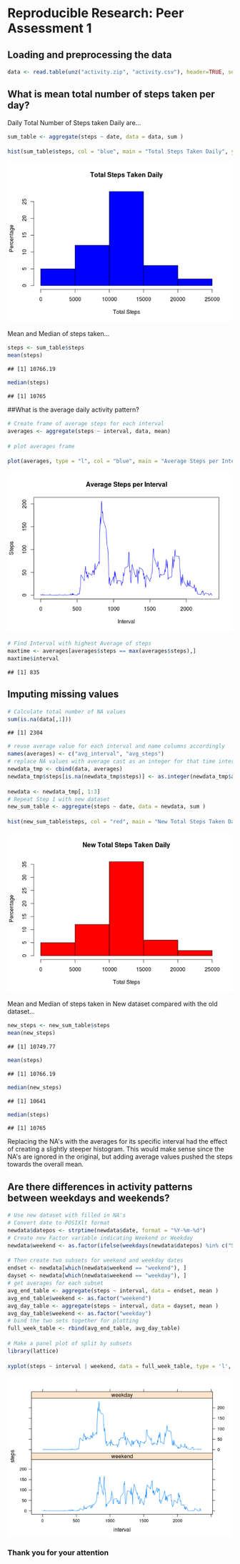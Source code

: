 # Reproducible Research: Peer Assessment 1


## Loading and preprocessing the data

```r
data <- read.table(unz("activity.zip", "activity.csv"), header=TRUE, sep=",")
```
## What is mean total number of steps taken per day?
Daily Total Number of Steps taken Daily are...

```r
sum_table <- aggregate(steps ~ date, data = data, sum )

hist(sum_table$steps, col = "blue", main = "Total Steps Taken Daily", ylab = "Percentage", xlab = "Total Steps")
```

![](figure/unnamed-chunk-2-1.png) 

Mean and Median of steps taken...

```r
steps <- sum_table$steps
mean(steps)
```

```
## [1] 10766.19
```

```r
median(steps)
```

```
## [1] 10765
```

##What is the average daily activity pattern?


```r
# Create frame of average steps for each interval
averages <- aggregate(steps ~ interval, data, mean)

# plot averages frame

plot(averages, type = "l", col = "blue", main = "Average Steps per Interval", ylab = "Steps", xlab = "Interval")
```

![](figure/unnamed-chunk-4-1.png) 

```r
# Find Interval with highest Average of steps
maxtime <- averages[averages$steps == max(averages$steps),]
maxtime$interval
```

```
## [1] 835
```

## Imputing missing values


```r
# Calculate total number of NA values
sum(is.na(data[,1]))
```

```
## [1] 2304
```

```r
# reuse average value for each interval and name columns accordingly
names(averages) <- c("avg_interval", "avg_steps")
# replace NA values with average cast as an integer for that time interval in a new dataframe
newdata_tmp <- cbind(data, averages)
newdata_tmp$steps[is.na(newdata_tmp$steps)] <- as.integer(newdata_tmp$avg_steps[is.na(newdata_tmp$steps)])

newdata <- newdata_tmp[, 1:3]
# Repeat Step 1 with new dataset
new_sum_table <- aggregate(steps ~ date, data = newdata, sum )

hist(new_sum_table$steps, col = "red", main = "New Total Steps Taken Daily", ylab = "Percentage", xlab = "Total Steps")
```

![](figure/unnamed-chunk-5-1.png) 

Mean and Median of steps taken in New dataset compared with the old dataset...

```r
new_steps <- new_sum_table$steps
mean(new_steps)
```

```
## [1] 10749.77
```

```r
mean(steps)
```

```
## [1] 10766.19
```

```r
median(new_steps)
```

```
## [1] 10641
```

```r
median(steps)
```

```
## [1] 10765
```

Replacing the NA's with the averages for its specific interval had the effect of creating a slightly steeper histogram. This would make sense since the NA's are ignored in the original, but adding average values pushed the steps towards the overall mean.

## Are there differences in activity patterns between weekdays and weekends?


```r
# Use new dataset with filled in NA's
# Convert date to POSIXlt format
newdata$datepos <- strptime(newdata$date, format = "%Y-%m-%d")
# Create new Factor variable indicating Weekend or Weekday
newdata$weekend <- as.factor(ifelse(weekdays(newdata$datepos) %in% c("Saturday", "Sunday"), "weekend", "weekday"))

# Then create two subsets for weekend and weekday dates
endset <- newdata[which(newdata$weekend == "weekend"), ]
dayset <- newdata[which(newdata$weekend == "weekday"), ]
# get averages for each subset
avg_end_table <- aggregate(steps ~ interval, data = endset, mean )
avg_end_table$weekend <- as.factor("weekend")
avg_day_table <- aggregate(steps ~ interval, data = dayset, mean )
avg_day_table$weekend <- as.factor("weekday")
# bind the two sets together for plotting
full_week_table <- rbind(avg_end_table, avg_day_table)

# Make a panel plot of split by subsets
library(lattice)

xyplot(steps ~ interval | weekend, data = full_week_table, type = 'l', layout = c(1,2))
```

![](figure/unnamed-chunk-7-1.png) 

### Thank you for your attention

